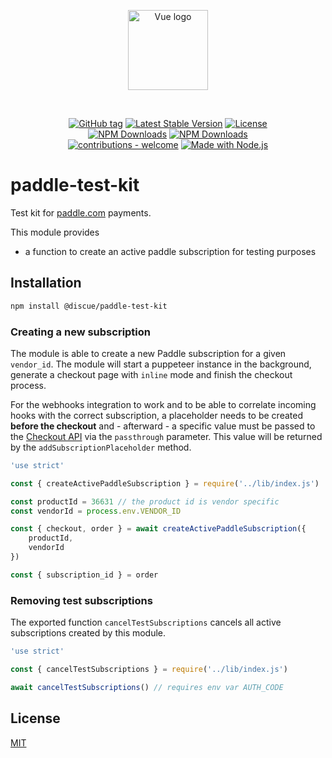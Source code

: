 
<p align="center">
<a href="https://www.discue.io/" target="_blank" rel="noopener noreferrer"><img width="128" src="https://www.discue.io/icons-fire-no-badge-square/web/icon-192.png" alt="Vue logo">
</a>
</p>

<br/>
<div align="center">

[![GitHub tag](https://img.shields.io/github/tag/discue/paddle-test-kit?include_prereleases=&sort=semver&color=blue)](https://github.com/discue/paddle-test-kit/releases/)
[![Latest Stable Version](https://img.shields.io/npm/v/@discue/paddle-test-kit.svg)](https://www.npmjs.com/package/@discue/paddle-test-kit)
[![License](https://img.shields.io/npm/l/@discue/paddle-test-kit.svg)](https://www.npmjs.com/package/@discue/paddle-test-kit)
<br/>
[![NPM Downloads](https://img.shields.io/npm/dt/@discue/paddle-test-kit.svg)](https://www.npmjs.com/package/@discue/paddle-test-kit)
[![NPM Downloads](https://img.shields.io/npm/dm/@discue/paddle-test-kit.svg)](https://www.npmjs.com/package/@discue/paddle-test-kit)
<br/>
[![contributions - welcome](https://img.shields.io/badge/contributions-welcome-blue)](/CONTRIBUTING.md "Go to contributions doc")
[![Made with Node.js](https://img.shields.io/badge/Node.js->=18-blue?logo=node.js&logoColor=white)](https://nodejs.org "Go to Node.js homepage")

</div>

# paddle-test-kit

Test kit for [paddle.com](https://www.paddle.com/) payments.

This module provides 
- a function to create an active paddle subscription for testing purposes

## Installation
```bash
npm install @discue/paddle-test-kit
```

### Creating a new subscription
The module is able to create a new Paddle subscription for a given `vendor_id`. The module will start a puppeteer instance in the background, generate a checkout page with `inline` mode and finish the checkout process. 

For the webhooks integration to work and to be able to correlate incoming hooks with the correct subscription, a placeholder needs to be created **before the checkout** and - afterward - a specific value must be passed to the [Checkout API](https://developer.paddle.com/guides/ZG9jOjI1MzU0MDQz-pass-parameters-to-the-checkout) via the `passthrough` parameter. This value will be returned by the `addSubscriptionPlaceholder` method.

```js
'use strict'

const { createActivePaddleSubscription } = require('../lib/index.js')

const productId = 36631 // the product id is vendor specific
const vendorId = process.env.VENDOR_ID

const { checkout, order } = await createActivePaddleSubscription({
    productId,
    vendorId
})

const { subscription_id } = order
```

### Removing test subscriptions
The exported function `cancelTestSubscriptions` cancels all active subscriptions created by this module.

```js
'use strict'

const { cancelTestSubscriptions } = require('../lib/index.js')

await cancelTestSubscriptions() // requires env var AUTH_CODE
```

## License

[MIT](https://choosealicense.com/licenses/mit/)

